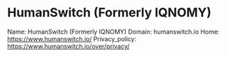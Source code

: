 
# HumanSwitch (Formerly IQNOMY)

Name: HumanSwitch (Formerly IQNOMY)
Domain: humanswitch.io
Home: https://www.humanswitch.io/
Privacy_policy: https://www.humanswitch.io/over/privacy/
